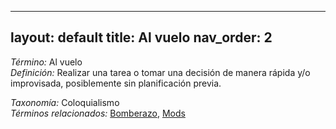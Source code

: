 
---
layout: default
title: Al vuelo
nav_order: 2
---

*Término:* Al vuelo  
*Definición:* Realizar una tarea o tomar una decisión de manera rápida y/o improvisada, posiblemente sin planificación previa.

*Taxonomía:* Coloquialismo  
*Términos relacionados:* [Bomberazo](https://maleniski.github.io/diccionario-angl-tec-mx/docs/alfabeticamente/B/bomberazo/), [Mods](https://maleniski.github.io/diccionario-angl-tec-mx/docs/alfabeticamente/M/mods/)
